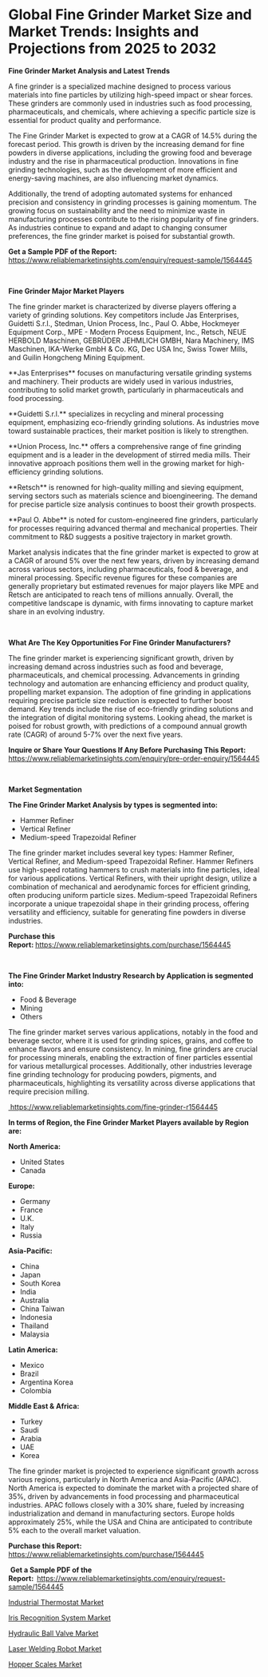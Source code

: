 <p><h1>Global Fine Grinder Market Size and Market Trends: Insights and Projections from 2025 to 2032</h1></p><p><strong>Fine Grinder Market Analysis and Latest Trends</strong></p>
<p><p>A fine grinder is a specialized machine designed to process various materials into fine particles by utilizing high-speed impact or shear forces. These grinders are commonly used in industries such as food processing, pharmaceuticals, and chemicals, where achieving a specific particle size is essential for product quality and performance.</p><p>The Fine Grinder Market is expected to grow at a CAGR of 14.5% during the forecast period. This growth is driven by the increasing demand for fine powders in diverse applications, including the growing food and beverage industry and the rise in pharmaceutical production. Innovations in fine grinding technologies, such as the development of more efficient and energy-saving machines, are also influencing market dynamics. </p><p>Additionally, the trend of adopting automated systems for enhanced precision and consistency in grinding processes is gaining momentum. The growing focus on sustainability and the need to minimize waste in manufacturing processes contribute to the rising popularity of fine grinders. As industries continue to expand and adapt to changing consumer preferences, the fine grinder market is poised for substantial growth.</p></p>
<p><strong>Get a Sample PDF of the Report:&nbsp;</strong> <a href="https://www.reliablemarketinsights.com/enquiry/request-sample/1564445?utm_campaign=2013&utm_medium=2&utm_source=Github&utm_content=ia&utm_term=08042025&utm_id=fine-grinder">https://www.reliablemarketinsights.com/enquiry/request-sample/1564445</a></p>
<p>&nbsp;</p>
<p><strong>Fine Grinder Major Market Players</strong></p>
<p><p>The fine grinder market is characterized by diverse players offering a variety of grinding solutions. Key competitors include Jas Enterprises, Guidetti S.r.l., Stedman, Union Process, Inc., Paul O. Abbe, Hockmeyer Equipment Corp., MPE - Modern Process Equipment, Inc., Retsch, NEUE HERBOLD Maschinen, GEBRÜDER JEHMLICH GMBH, Nara Machinery, IMS Maschinen, IKA-Werke GmbH & Co. KG, Dec USA Inc, Swiss Tower Mills, and Guilin Hongcheng Mining Equipment.</p><p>**Jas Enterprises** focuses on manufacturing versatile grinding systems and machinery. Their products are widely used in various industries, contributing to solid market growth, particularly in pharmaceuticals and food processing.</p><p>**Guidetti S.r.l.** specializes in recycling and mineral processing equipment, emphasizing eco-friendly grinding solutions. As industries move toward sustainable practices, their market position is likely to strengthen.</p><p>**Union Process, Inc.** offers a comprehensive range of fine grinding equipment and is a leader in the development of stirred media mills. Their innovative approach positions them well in the growing market for high-efficiency grinding solutions.</p><p>**Retsch** is renowned for high-quality milling and sieving equipment, serving sectors such as materials science and bioengineering. The demand for precise particle size analysis continues to boost their growth prospects.</p><p>**Paul O. Abbe** is noted for custom-engineered fine grinders, particularly for processes requiring advanced thermal and mechanical properties. Their commitment to R&D suggests a positive trajectory in market growth.</p><p>Market analysis indicates that the fine grinder market is expected to grow at a CAGR of around 5% over the next few years, driven by increasing demand across various sectors, including pharmaceuticals, food & beverage, and mineral processing. Specific revenue figures for these companies are generally proprietary but estimated revenues for major players like MPE and Retsch are anticipated to reach tens of millions annually. Overall, the competitive landscape is dynamic, with firms innovating to capture market share in an evolving industry.</p></p>
<p>&nbsp;</p>
<p><strong>What Are The Key Opportunities For Fine Grinder Manufacturers?</strong></p>
<p><p>The fine grinder market is experiencing significant growth, driven by increasing demand across industries such as food and beverage, pharmaceuticals, and chemical processing. Advancements in grinding technology and automation are enhancing efficiency and product quality, propelling market expansion. The adoption of fine grinding in applications requiring precise particle size reduction is expected to further boost demand. Key trends include the rise of eco-friendly grinding solutions and the integration of digital monitoring systems. Looking ahead, the market is poised for robust growth, with predictions of a compound annual growth rate (CAGR) of around 5-7% over the next five years.</p></p>
<p><strong>Inquire or Share Your Questions If Any Before Purchasing This Report:</strong> <a href="https://www.reliablemarketinsights.com/enquiry/pre-order-enquiry/1564445?utm_campaign=2013&utm_medium=2&utm_source=Github&utm_content=ia&utm_term=08042025&utm_id=fine-grinder">https://www.reliablemarketinsights.com/enquiry/pre-order-enquiry/1564445</a></p>
<p>&nbsp;</p>
<p><strong>Market Segmentation</strong></p>
<p><strong>The Fine Grinder Market Analysis by types is segmented into:</strong></p>
<p><ul><li>Hammer Refiner</li><li>Vertical Refiner</li><li>Medium-speed Trapezoidal Refiner</li></ul></p>
<p><p>The fine grinder market includes several key types: Hammer Refiner, Vertical Refiner, and Medium-speed Trapezoidal Refiner. Hammer Refiners use high-speed rotating hammers to crush materials into fine particles, ideal for various applications. Vertical Refiners, with their upright design, utilize a combination of mechanical and aerodynamic forces for efficient grinding, often producing uniform particle sizes. Medium-speed Trapezoidal Refiners incorporate a unique trapezoidal shape in their grinding process, offering versatility and efficiency, suitable for generating fine powders in diverse industries.</p></p>
<p><strong>Purchase this Report:&nbsp;</strong><a href="https://www.reliablemarketinsights.com/purchase/1564445?utm_campaign=2013&utm_medium=2&utm_source=Github&utm_content=ia&utm_term=08042025&utm_id=fine-grinder">https://www.reliablemarketinsights.com/purchase/1564445</a></p>
<p>&nbsp;</p>
<p><strong>The Fine Grinder Market Industry Research by Application is segmented into:</strong></p>
<p><ul><li>Food & Beverage</li><li>Mining</li><li>Others</li></ul></p>
<p><p>The fine grinder market serves various applications, notably in the food and beverage sector, where it is used for grinding spices, grains, and coffee to enhance flavors and ensure consistency. In mining, fine grinders are crucial for processing minerals, enabling the extraction of finer particles essential for various metallurgical processes. Additionally, other industries leverage fine grinding technology for producing powders, pigments, and pharmaceuticals, highlighting its versatility across diverse applications that require precision milling.</p></p>
<p><a href="https://www.reliablemarketinsights.com/fine-grinder-r1564445?utm_campaign=2013&utm_medium=2&utm_source=Github&utm_content=ia&utm_term=08042025&utm_id=fine-grinder">&nbsp;https://www.reliablemarketinsights.com/fine-grinder-r1564445</a></p>
<p><strong>In terms of Region, the Fine Grinder Market Players available by Region are:</strong></p>
<p>
    <p> <strong> North America: </strong>
        <ul>
            <li>United States</li>
            <li>Canada</li>
        </ul>
        </p> 
    <p> <strong> Europe: </strong>
        <ul>
            <li>Germany</li>
            <li>France</li>
            <li>U.K.</li>
            <li>Italy</li>
            <li>Russia</li>
        </ul>
        </p> 
    <p> <strong> Asia-Pacific: </strong>
        <ul>
            <li>China</li>
            <li>Japan</li>
            <li>South Korea</li>
            <li>India</li>
            <li>Australia</li>
            <li>China Taiwan</li>
            <li>Indonesia</li>
            <li>Thailand</li>
            <li>Malaysia</li>
        </ul>
        </p> 
    <p> <strong> Latin America: </strong>
        <ul>
            <li>Mexico</li>
            <li>Brazil</li>
            <li>Argentina Korea</li>
            <li>Colombia</li>
        </ul>
        </p> 
    <p> <strong> Middle East & Africa: </strong>
        <ul>
            <li>Turkey</li>
            <li>Saudi</li>
            <li>Arabia</li>
            <li>UAE</li>
            <li>Korea</li>
        </ul>
    </p>
    </p>
<p><p>The fine grinder market is projected to experience significant growth across various regions, particularly in North America and Asia-Pacific (APAC). North America is expected to dominate the market with a projected share of 35%, driven by advancements in food processing and pharmaceutical industries. APAC follows closely with a 30% share, fueled by increasing industrialization and demand in manufacturing sectors. Europe holds approximately 25%, while the USA and China are anticipated to contribute 5% each to the overall market valuation.</p></p>
<p><strong>Purchase this Report: </strong><a href="https://www.reliablemarketinsights.com/purchase/1564445?utm_campaign=2013&utm_medium=2&utm_source=Github&utm_content=ia&utm_term=08042025&utm_id=fine-grinder">https://www.reliablemarketinsights.com/purchase/1564445</a></p>
<p>&nbsp;<strong>Get a Sample PDF of the Report:&nbsp;&nbsp;</strong><a href="https://www.reliablemarketinsights.com/enquiry/request-sample/1564445?utm_campaign=2013&utm_medium=2&utm_source=Github&utm_content=ia&utm_term=08042025&utm_id=fine-grinder">https://www.reliablemarketinsights.com/enquiry/request-sample/1564445</a></p>
<p><strong></strong></p>
<p><p><a href="https://github.com/duerknikko44/Market-Research-Report-List-1/blob/main/industrial-thermostat-market.md?utm_campaign=2013&utm_medium=2&utm_source=Github&utm_content=ia&utm_term=08042025&utm_id=fine-grinder">Industrial Thermostat Market</a></p><p><a href="https://github.com/kreilkoffas4/Market-Research-Report-List-1/blob/main/iris-recognition-system-market.md?utm_campaign=2013&utm_medium=2&utm_source=Github&utm_content=ia&utm_term=08042025&utm_id=fine-grinder">Iris Recognition System Market</a></p><p><a href="https://github.com/poskaturovtl/Market-Research-Report-List-1/blob/main/hydraulic-ball-valve-market.md?utm_campaign=2013&utm_medium=2&utm_source=Github&utm_content=ia&utm_term=08042025&utm_id=fine-grinder">Hydraulic Ball Valve Market</a></p><p><a href="https://github.com/darouthiamnl/Market-Research-Report-List-1/blob/main/laser-welding-robot-market.md?utm_campaign=2013&utm_medium=2&utm_source=Github&utm_content=ia&utm_term=08042025&utm_id=fine-grinder">Laser Welding Robot Market</a></p><p><a href="https://github.com/rafiishibu00/Market-Research-Report-List-1/blob/main/hopper-scales-market.md?utm_campaign=2013&utm_medium=2&utm_source=Github&utm_content=ia&utm_term=08042025&utm_id=fine-grinder">Hopper Scales Market</a></p></p>